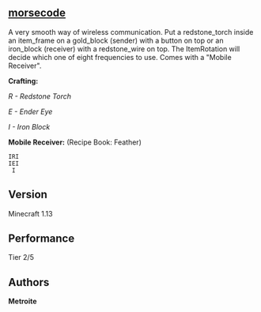## [morsecode](https://minhaskamal.github.io/DownGit/#/home?url=https://github.com/Metroite/datapacks/tree/1.13/morsecode&rootDirectory=false)

A very smooth way of wireless communication. Put a redstone_torch inside an item_frame on a gold_block (sender) with a button on top or an iron_block (receiver) with a redstone_wire on top. The ItemRotation will decide which one of eight frequencies to use. Comes with a "Mobile Receiver".

**Crafting:**

*R - Redstone Torch*

*E - Ender Eye*

*I - Iron Block*

**Mobile Receiver:** (Recipe Book: Feather)
```
IRI
IEI
 I
```

## Version

Minecraft 1.13

## Performance

Tier 2/5

## Authors

**Metroite**
